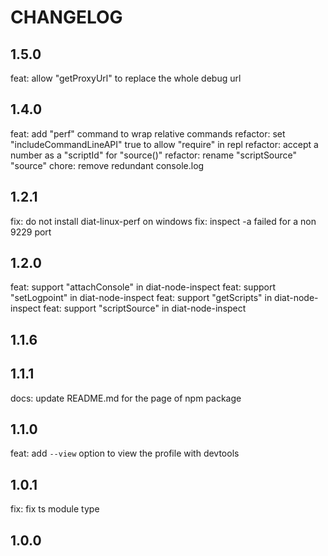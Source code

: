 # CHANGELOG

## 1.5.0
feat: allow "getProxyUrl" to replace the whole debug url

## 1.4.0
feat: add "perf" command to wrap relative commands
refactor: set "includeCommandLineAPI" true to allow "require" in repl
refactor: accept a number as a "scriptId" for "source()"
refactor: rename "scriptSource" "source"
chore: remove redundant console.log

## 1.2.1
fix: do not install diat-linux-perf on windows
fix: inspect -a failed for a non 9229 port

## 1.2.0
feat: support "attachConsole" in diat-node-inspect
feat: support "setLogpoint" in diat-node-inspect
feat: support "getScripts" in diat-node-inspect
feat: support "scriptSource" in diat-node-inspect

## 1.1.6

## 1.1.1
docs: update README.md for the page of npm package

## 1.1.0
feat: add `--view` option to view the profile with devtools

## 1.0.1
fix: fix ts module type

## 1.0.0
